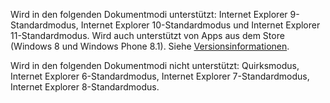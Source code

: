 Wird in den folgenden Dokumentmodi unterstützt: Internet Explorer 9-Standardmodus, Internet Explorer 10-Standardmodus und Internet Explorer 11-Standardmodus. Wird auch unterstützt von Apps aus dem Store (Windows 8 und Windows Phone 8.1). Siehe [Versionsinformationen](../../javascript/reference/javascript-version-information.md).  
  
 Wird in den folgenden Dokumentmodi nicht unterstützt: Quirksmodus, Internet Explorer 6-Standardmodus, Internet Explorer 7-Standardmodus, Internet Explorer 8-Standardmodus.
